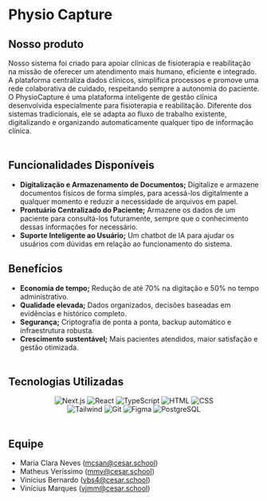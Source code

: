 # Physio Capture

## Nosso produto

Nosso sistema foi criado para apoiar clínicas de fisioterapia e reabilitação na missão de oferecer um atendimento mais humano, eficiente e integrado. A plataforma centraliza dados clínicos, simplifica processos e promove uma rede colaborativa de cuidado, respeitando sempre a autonomia do paciente. O PhysioCapture é uma plataforma inteligente de gestão clínica desenvolvida especialmente para fisioterapia e reabilitação. Diferente dos sistemas tradicionais, ele se adapta ao fluxo de trabalho existente, digitalizando e organizando automaticamente qualquer tipo de informação clínica.

<img src="https://camo.githubusercontent.com/2722992d519a722218f896d5f5231d49f337aaff4514e78bd59ac935334e916a/68747470733a2f2f692e696d6775722e636f6d2f77617856496d762e706e67" width="750px" height="5px"/>

## Funcionalidades Disponíveis

- **Digitalização e Armazenamento de Documentos;** Digitalize e armazene documentos físicos de forma simples, para acessá-los digitalmente a qualquer momento e reduzir a necessidade de arquivos em papel.
- **Prontuário Centralizado do Paciente;** Armazene os dados de um paciente para consultá-los futuramente, sempre que o conhecimento dessas informações for necessário.
- **Suporte Inteligente ao Usuário;** Um chatbot de IA para ajudar os usuários com dúvidas em relação ao funcionamento do sistema.

## Benefícios

- **Economia de tempo;** Redução de até 70% na digitação e 50% no tempo administrativo.
- **Qualidade elevada;** Dados organizados, decisões baseadas em evidências e histórico completo.
- **Segurança;** Criptografia de ponta a ponta, backup automático e infraestrutura robusta.
- **Crescimento sustentável;** Mais pacientes atendidos, maior satisfação e gestão otimizada.

<img src="https://camo.githubusercontent.com/2722992d519a722218f896d5f5231d49f337aaff4514e78bd59ac935334e916a/68747470733a2f2f692e696d6775722e636f6d2f77617856496d762e706e67" width="750px" height="5px"/>

## Tecnologias Utilizadas

<div align="center">

  ![Next.js](https://img.shields.io/badge/next.js-000000?style=for-the-badge&logo=nextdotjs&logoColor=white)
  ![React](https://img.shields.io/badge/-ReactJs-61DAFB?logo=react&logoColor=white&style=for-the-badge)
  ![TypeScript](https://img.shields.io/badge/TypeScript-3178C6?style=for-the-badge&logo=typescript&logoColor=white)
  ![HTML](https://img.shields.io/badge/HTML5-FFB300?style=for-the-badge&logoColor=white)
  ![CSS](https://img.shields.io/badge/CSS3-437312?style=for-the-badge&logoColor=white)
  <br>
  ![Tailwind](https://img.shields.io/badge/Tailwind_CSS-1D3C73?style=for-the-badge&logoColor=white)
  ![Git](https://img.shields.io/badge/git-FFB300?style=for-the-badge&logoColor=white)
  ![Figma](https://img.shields.io/badge/Figma-FFB300?style=for-the-badge&logoColor=white)
  ![PostgreSQL](https://img.shields.io/badge/PostgreSQL-437312?style=for-the-badge&logoColor=white)
<br>
</div>

<img src="https://camo.githubusercontent.com/2722992d519a722218f896d5f5231d49f337aaff4514e78bd59ac935334e916a/68747470733a2f2f692e696d6775722e636f6d2f77617856496d762e706e67" width="750px" height="5px"/>

## Equipe
- Maria Clara Neves (mcsan@cesar.school)
- Matheus Veríssimo (mmv@cesar.school)
- Vinícius Bernardo (vbs4@cesar.school)
- Vinícius Marques (vjmm@cesar.school)
